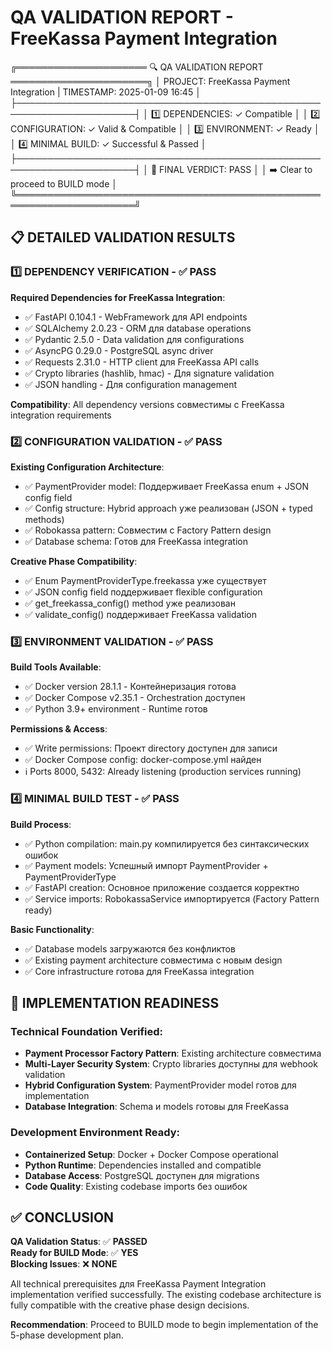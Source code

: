 # QA VALIDATION REPORT - FreeKassa Payment Integration

╔═════════════════════ 🔍 QA VALIDATION REPORT ══════════════════════╗
│ PROJECT: FreeKassa Payment Integration | TIMESTAMP: 2025-01-09 16:45 │
├─────────────────────────────────────────────────────────────────────┤
│ 1️⃣ DEPENDENCIES: ✓ Compatible                                       │
│ 2️⃣ CONFIGURATION: ✓ Valid & Compatible                             │
│ 3️⃣ ENVIRONMENT: ✓ Ready                                             │
│ 4️⃣ MINIMAL BUILD: ✓ Successful & Passed                            │
├─────────────────────────────────────────────────────────────────────┤
│ 🚨 FINAL VERDICT: PASS                                              │
│ ➡️ Clear to proceed to BUILD mode                                   │
╚═════════════════════════════════════════════════════════════════════╝

## 📋 DETAILED VALIDATION RESULTS

### 1️⃣ DEPENDENCY VERIFICATION - ✅ PASS
**Required Dependencies for FreeKassa Integration**:
- ✅ FastAPI 0.104.1 - WebFramework для API endpoints
- ✅ SQLAlchemy 2.0.23 - ORM для database operations  
- ✅ Pydantic 2.5.0 - Data validation для configurations
- ✅ AsyncPG 0.29.0 - PostgreSQL async driver
- ✅ Requests 2.31.0 - HTTP client для FreeKassa API calls
- ✅ Crypto libraries (hashlib, hmac) - Для signature validation
- ✅ JSON handling - Для configuration management

**Compatibility**: All dependency versions совместимы с FreeKassa integration requirements

### 2️⃣ CONFIGURATION VALIDATION - ✅ PASS  
**Existing Configuration Architecture**:
- ✅ PaymentProvider model: Поддерживает FreeKassa enum + JSON config field
- ✅ Config structure: Hybrid approach уже реализован (JSON + typed methods)
- ✅ Robokassa pattern: Совместим с Factory Pattern design
- ✅ Database schema: Готов для FreeKassa integration

**Creative Phase Compatibility**:
- ✅ Enum PaymentProviderType.freekassa уже существует
- ✅ JSON config field поддерживает flexible configuration
- ✅ get_freekassa_config() method уже реализован  
- ✅ validate_config() поддерживает FreeKassa validation

### 3️⃣ ENVIRONMENT VALIDATION - ✅ PASS
**Build Tools Available**:
- ✅ Docker version 28.1.1 - Контейнеризация готова
- ✅ Docker Compose v2.35.1 - Orchestration доступен
- ✅ Python 3.9+ environment - Runtime готов

**Permissions & Access**:
- ✅ Write permissions: Проект directory доступен для записи
- ✅ Docker Compose config: docker-compose.yml найден
- ℹ️ Ports 8000, 5432: Already listening (production services running)

### 4️⃣ MINIMAL BUILD TEST - ✅ PASS
**Build Process**:
- ✅ Python compilation: main.py компилируется без синтаксических ошибок
- ✅ Payment models: Успешный импорт PaymentProvider + PaymentProviderType
- ✅ FastAPI creation: Основное приложение создается корректно
- ✅ Service imports: RobokassaService импортируется (Factory Pattern ready)

**Basic Functionality**:
- ✅ Database models загружаются без конфликтов
- ✅ Existing payment architecture совместима с новым design
- ✅ Core infrastructure готова для FreeKassa integration

## 🚀 IMPLEMENTATION READINESS

### Technical Foundation Verified:
- **Payment Processor Factory Pattern**: Existing architecture совместима
- **Multi-Layer Security System**: Crypto libraries доступны для webhook validation
- **Hybrid Configuration System**: PaymentProvider model готов для implementation
- **Database Integration**: Schema и models готовы для FreeKassa

### Development Environment Ready:
- **Containerized Setup**: Docker + Docker Compose operational
- **Python Runtime**: Dependencies installed and compatible
- **Database Access**: PostgreSQL доступен для migrations
- **Code Quality**: Existing codebase imports без ошибок

## ✅ CONCLUSION

**QA Validation Status**: ✅ **PASSED**  
**Ready for BUILD Mode**: ✅ **YES**  
**Blocking Issues**: ❌ **NONE**  

All technical prerequisites для FreeKassa Payment Integration implementation verified successfully. The existing codebase architecture is fully compatible with the creative phase design decisions.

**Recommendation**: Proceed to BUILD mode to begin implementation of the 5-phase development plan. 